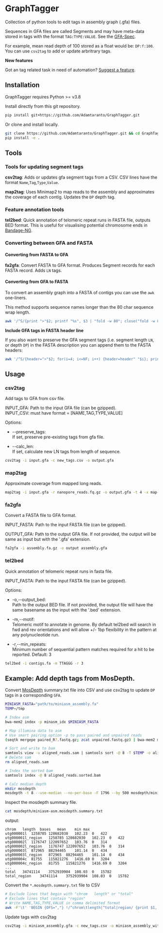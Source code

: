 # GraphTagger
Collection of python tools to edit tags in assembly graph (.gfa) files. 

Sequences in GFA files are called Segments and may have meta-data stored in tags with the format `TAG:TYPE:VALUE`. See the [GFA-Spec](https://gfa-spec.github.io/GFA-spec/).


For example, mean read depth of 100 stored as a float would be: `DP:f:100`. You can use `csv2tag` to add or update arbritrary tags.

**New features**

Got an tag related task in need of automation? [Suggest a feature](https://github.com/Adamtaranto/GraphTagger/issues).

## Installation

GraphTagger requires Python >= v3.8

Install directly from this git repository.

```bash
pip install git+https://github.com/Adamtaranto/GraphTagger.git
```

Or clone and install locally.

```bash
git clone https://github.com/Adamtaranto/GraphTagger.git && cd GraphTagger
pip install -e .
```

## Tools 

### Tools for updating segment tags

**csv2tag**: Adds or updates gfa segment tags from a CSV. 
CSV lines have the format `Name`,`Tag`,`Type`,`Value`.

**map2tag**: Uses Minimap2 to map reads to the assembly and approximates the coverage of each contig. Updates the `DP` depth tag.

### Feature annotation tools

**tel2bed**: Quick annotation of telomeric repeat runs in FASTA file, outputs BED format. This is useful for visualising potential chromosome ends in [Bandage-NG](https://github.com/asl/BandageNG). 

### Converting between GFA and FASTA

#### Converting from FASTA to GFA

**fa2gfa**: Convert FASTA to GFA format. Produces Segment records for each FASTA record. Adds `LN` tags.

#### Converting from GFA to FASTA

To convert an assembly graph into a FASTA of contigs you can use the `awk` one-liners.

This method supports sequence names longer than the 80 char sequence wrap length.

```bash
awk '/^S/{print ">"$2; printf "%s", $3 | "fold -w 80"; close("fold -w 80"); print ""}' in.gfa > out.fa
```

**Include GFA tags in FASTA header line**

If you also want to preserve the GFA segment tags (i.e. segment length `LN`, or depth `DP`) in the FASTA description you can append them to the FASTA headers:

```bash
awk '/^S/{header=">"$2; for(i=4; i<=NF; i++) {header=header" "$i}; print header; printf "%s", $3 | "fold -w 80"; close("fold -w 80"); print ""}' in.gfa > out.fa
```

## Usage

### csv2tag

Add tags to GFA from csv file.

INPUT_GFA: Path to the input GFA file (can be gzipped).   
INPUT_CSV: must have format = [NAME,TAG,TYPE,VALUE]

Options:

- --preserve_tags:   
If set, preserve pre-existing tags from gfa file.

- --calc_len:        
If set, calculate new LN tags from length of sequence.

```bash
csv2tag -i input.gfa -c new_tags.csv -o output.gfa
```

### map2tag

Approximate coverage from mapped long reads.

```bash
map2tag -i input.gfa -r nanopore_reads.fq.gz -o output.gfa -t 4 -x map-ont
```

### fa2gfa

Convert a FASTA file to GFA format.

INPUT_FASTA: Path to the input FASTA file (can be gzipped).

OUTPUT_GFA: Path to the output GFA file. If not provided, the output will be same as input but with the '.gfa' extension.

```bash
fa2gfa -i assembly.fa.gz -o output assembly.gfa
```

### tel2bed

Quick annotation of telomeric repeat runs in fasta file.

INPUT_FASTA: Path to the input FASTA file (can be gzipped).

Options:

- -o,--output_bed:  
Path to the output BED file. If not provided, the output file will have the same basename as the input with the '.bed' extension.
- -m,--motif:  
Telomeric motif to annotate in genome. By default tel2bed will search in fwd and rev orientations and will allow +/- 1bp flexibility in the pattern at any polynucleotide run.

- -r,--min_repeats:   
Minimum number of sequential pattern matches required for a hit to be reported. Default: 3

```bash
tel2bed -i contigs.fa -m TTAGGG -r 3
```

## Example: Add depth tags from MosDepth.

Convert [MosDepth](https://github.com/brentp/mosdepth) summary.txt file into CSV and use csv2tag to update `DP` tags in a corresponding `GFA`.


```bash
MINIASM_FASTA="path/to/miniasm_assembly.fa"
TEMP=/tmp

# Index asm
bwa-mem2 index -p minasm_idx $MINIASM_FASTA

# Map illumina data to asm
# Use smart pairing option -p to pass paired and unpaired reads
(seqtk mergepe paired_R?.fastq.gz; zcat unpaired.fastq.gz) | bwa-mem2 mem -p -t 8 -o aligned_reads.sam minasm_idx -

# Sort and write to bam
samtools view -u aligned_reads.sam | samtools sort -@ 8 -T $TEMP -o aligned_reads.sorted.bam 
# Delete sam
rm aligned_reads.sam 

# Index the sorted bam
samtools index -@ 8 aligned_reads.sorted.bam

# Calc median depth
mkdir mosdepth
mosdepth -t 8 --use-median --no-per-base -F 1796 --by 500 mosdepth/miniasm-asm aligned_reads.sorted.bam 
```

Inspect the mosdepth summary file.

```bash
cat mosdepth/miniasm-asm.mosdepth.summary.txt 
```

output:
```
chrom	length	bases	mean	min	max
utg000001l	1258785	128682030	102.23	0	422
utg000001l_region	1258785	128682030	102.23	0	422
utg000002l	1176747	122097652	103.76	0	314
utg000002l_region	1176747	122097652	103.76	0	314
utg000003l	872965	88294465	101.14	0	434
utg000003l_region	872965	88294465	101.14	0	434
utg000004c	81755	115821276	1416.69	0	3204
utg000004c_region	81755	115821276	1416.69	0	3204
...
total	34741114	3752939904	108.03	0	15782
total_region	34741114	3752939904	108.03	0	15782
```

Convert the `*.mosdepth.summary.txt` file to CSV
```bash
# Exclude lines that begin with "chrom   length" or "total"
# Exclude lines that contain "region"
# Write NAME,TAG,TYPE,VALUE in comma delimited format
awk -F'\t' 'BEGIN {OFS=","} !/^chrom\tlength|^total|region/ {print $1, "DP", "f", $4}' mosdepth/miniasm-asm.mosdepth.summary.txt > new_tags.csv
```

Update tags with csv2tag

```bash
csv2tag -i miniasm_assembly.gfa -c new_tags.csv -o miniasm_assembly_with_tags.gfa
```